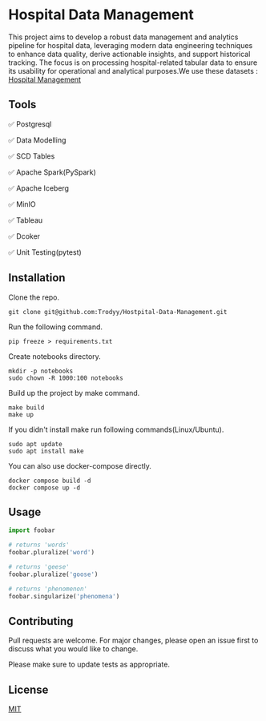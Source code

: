 # Hospital Data Management

This project aims to develop a robust data management and analytics pipeline for hospital data, leveraging modern data engineering techniques to enhance data quality, derive actionable insights, and support historical tracking. The focus is on processing hospital-related tabular data to ensure its usability for operational and analytical purposes.We use these datasets : [Hospital Management](https://www.kaggle.com/datasets/kanakbaghel/hospital-management-dataset)



## Tools

✅ Postgresql

✅ Data Modelling

✅ SCD Tables

✅ Apache Spark(PySpark)

✅ Apache Iceberg

✅ MinIO

✅ Tableau

✅ Dcoker

✅ Unit Testing(pytest)
## Installation

Clone the repo.
```
git clone git@github.com:Trodyy/Hostpital-Data-Management.git
```
Run the following command.
```
pip freeze > requirements.txt
```
Create notebooks directory.
```
mkdir -p notebooks
sudo chown -R 1000:100 notebooks
```

Build up the project by make command.
```
make build
make up
```
If you didn't install make run following commands(Linux/Ubuntu).
```
sudo apt update
sudo apt install make
```
You can also use docker-compose directly.
```
docker compose build -d
docker compose up -d
```


## Usage

```python
import foobar

# returns 'words'
foobar.pluralize('word')

# returns 'geese'
foobar.pluralize('goose')

# returns 'phenomenon'
foobar.singularize('phenomena')
```

## Contributing

Pull requests are welcome. For major changes, please open an issue first
to discuss what you would like to change.

Please make sure to update tests as appropriate.

## License

[MIT](https://choosealicense.com/licenses/mit/)
